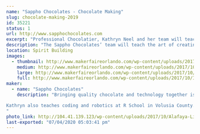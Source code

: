 ```yaml
---
name: "Sappho Chocolates - Chocolate Making"
slug: chocolate-making-2019
id: 35221
status: 1
url: http://www.sapphochocolates.com
excerpt: "Professional Chocolatier, Kathryn Neel and her team will teach the art of creating molded chocolates using a variety of fun molds while discussing the art and science of chocolate making."
description: "The Sappho Chocolates’ team will teach the art of creating molded chocolates using a variety of fun molds. Workshop attendees will have fun learning about the science and history of making chocolate. The best part of the workshop is you get to keep what you make. This means you’ll get to keep close to a ¼ pound of quality chocolate. Tickets ($10) for this event can be purchased at the Sappho Table. There will be a total of 4 chocolate making workshops during the weekend (2 on Saturday and 2 on Sunday)."
location: Spirit Building
images:
  - thumbnail: http://www.makerfaireorlando.com/wp-content/uploads/2017/10/IMG_0527.jpg
    medium: http://www.makerfaireorlando.com/wp-content/uploads/2017/10/IMG_0527.jpg
    large: http://www.makerfaireorlando.com/wp-content/uploads/2017/10/IMG_0527.jpg
    full: http://www.makerfaireorlando.com/wp-content/uploads/2017/10/IMG_0527.jpg
maker:
  - name: "Sappho Chocolates"
    description: "Bringing quality chocolate and technology together is Sappho Chocolates’ passion. They use a 3D printer and vacuforming to create their own chocolate molds. Kathryn Neel, Professional Chocolatier, has been making chocolates for over 20 years as gifts for friends and family. Her two business partners, Charlotte Lambert and Darlene Duncan, tasted Kathryn’s chocolates and asked her why she wasn’t selling them. This was the beginning of Sappho Chocolates. 

Kathryn also teaches coding and robotics at R School in Volusia County.
"
photo_link: http://104.41.139.123/wp-content/uploads/2017/10/Alafaya-Library-150-BY-150.jpg
last-exported: "07/04/2020 05:03:41 pm"
---
```

